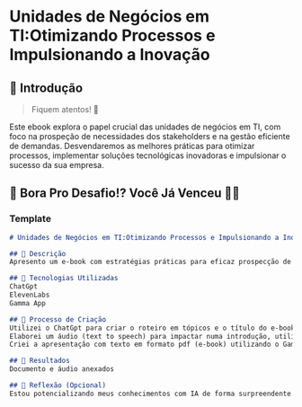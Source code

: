 # Unidades de Negócios em TI:Otimizando Processos e Impulsionando a Inovação

## 🚀 Introdução

> Fiquem atentos! 👀

Este ebook explora o papel crucial das unidades de negócios em TI, com foco na prospeção de necessidades dos stakeholders e na gestão eficiente de demandas. Desvendaremos as melhores práticas para otimizar processos, implementar soluções tecnológicas inovadoras e impulsionar o sucesso da sua empresa.

## 🎯 Bora Pro Desafio!? Você Já Venceu 💪🤓

### Template

```markdown
# Unidades de Negócios em TI:Otimizando Processos e Impulsionando a Inovação ;)

## 📒 Descrição
Apresento um e-book com estratégias práticas para eficaz prospecção de necessidades e gerenciamento de demandas de TI pelas unidades de negócio

## 🤖 Tecnologias Utilizadas
ChatGpt
ElevenLabs
Gamma App

## 🧐 Processo de Criação
Utilizei o ChatGpt para criar o roteiro em tópicos e o título do e-book;
Elaborei um áudio (text to speech) para impactar numa introdução, utilizando uma voz feminina jovial com o EllevenLabs;
Criei a apresentação com texto em formato pdf (e-book) utilizando o Gamma App.

## 🚀 Resultados
Documento e áudio anexados

## 💭 Reflexão (Opcional)
Estou potencializando meus conhecimentos com IA de forma surpreendente. 
```

